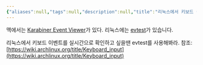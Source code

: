 ```yaml
---
{"aliases":null,"tags":null,"description":null,"title":"리눅스에서 키보드 이벤트를 관찰하고 싶은 경우 - evtest","created":"2024-10-08T19:50:20","updated":"2024-10-08T19:54:02","dg-publish":true,"permalink":"/docs/리눅스에서 키보드 이벤트를 관찰하고 싶은 경우 - evtest/","dgPassFrontmatter":true}
---
```


맥에서는 [Karabiner Event Viewer](https://karabiner-elements.pqrs.org/docs/manual/operation/eventviewer/)가 있다. 리눅스에는 [evtest](https://man.archlinux.org/man/evtest.1)가 있습니다.

리눅스에서 키보드 이벤트를 실시간으로 확인하고 싶을땐 evtest를 사용해봐라. 참조: [https://wiki.archlinux.org/title/Keyboard_input](https://wiki.archlinux.org/title/Keyboard_input)
